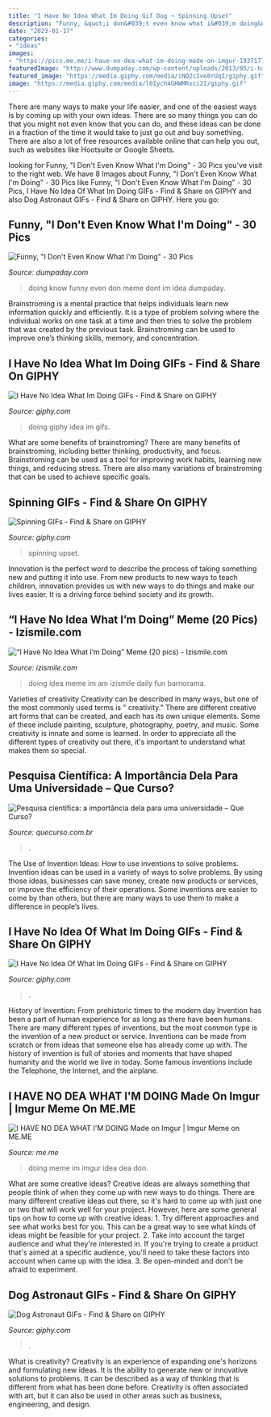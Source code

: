```yaml
---
title: "I Have No Idea What Im Doing Gif Dog ~ Spinning Upset"
description: "Funny, &quot;i don&#039;t even know what i&#039;m doing&quot;"
date: "2023-01-17"
categories:
- "ideas"
images:
- "https://pics.me.me/i-have-no-dea-what-im-doing-made-on-imgur-19371770.png"
featuredImage: "http://www.dumpaday.com/wp-content/uploads/2013/05/i-have-no-idea-what-Im-doing-meme-4.jpg"
featured_image: "https://media.giphy.com/media/iNQ2cIve8rUqI/giphy.gif"
image: "https://media.giphy.com/media/l0Iych4GHWMRxci2I/giphy.gif"
---
```



There are many ways to make your life easier, and one of the easiest ways is by coming up with your own ideas. There are so many things you can do that you might not even know that you can do, and these ideas can be done in a fraction of the time it would take to just go out and buy something. There are also a lot of free resources available online that can help you out, such as websites like Hootsuite or Google Sheets.

	

		
looking for Funny, &quot;I Don&#039;t Even Know What I&#039;m Doing&quot; - 30 Pics you've visit to the right web. We have 8 Images about Funny, &quot;I Don&#039;t Even Know What I&#039;m Doing&quot; - 30 Pics like Funny, &quot;I Don&#039;t Even Know What I&#039;m Doing&quot; - 30 Pics, I Have No Idea Of What Im Doing GIFs - Find &amp; Share on GIPHY and also Dog Astronaut GIFs - Find &amp; Share on GIPHY. Here you go:
		
    
## Funny, &quot;I Don&#039;t Even Know What I&#039;m Doing&quot; - 30 Pics

<img loading=lazy src="http://www.dumpaday.com/wp-content/uploads/2013/05/i-have-no-idea-what-Im-doing-meme-4.jpg" onerror="this.onerror=null;this.src='https://tse1.mm.bing.net/th?id=OIP.OaXXhaw9KGLZL79oCppjYQHaFB&amp;pid=15.1';" alt="Funny, &quot;I Don&#039;t Even Know What I&#039;m Doing&quot; - 30 Pics">

_Source: dumpaday.com_

>doing know funny even don meme dont im idea dumpaday. 

	

Brainstroming is a mental practice that helps individuals learn new information quickly and efficiently. It is a type of problem solving where the individual works on one task at a time and then tries to solve the problem that was created by the previous task. Brainstroming can be used to improve one’s thinking skills, memory, and concentration.

    
## I Have No Idea What Im Doing GIFs - Find &amp; Share On GIPHY

<img loading=lazy src="https://media.giphy.com/media/xDQ3Oql1BN54c/giphy.gif" onerror="this.onerror=null;this.src='https://tse2.mm.bing.net/th?id=OIP.3dfPm9-IK6ee4iT_2og1BAAAAA&amp;pid=15.1';" alt="I Have No Idea What Im Doing GIFs - Find &amp; Share on GIPHY">

_Source: giphy.com_

>doing giphy idea im gifs. 

	

What are some benefits of brainstroming?
There are many benefits of brainstroming, including better thinking, productivity, and focus. Brainstroming can be used as a tool for improving work habits, learning new things, and reducing stress. There are also many variations of brainstroming that can be used to achieve specific goals.

    
## Spinning GIFs - Find &amp; Share On GIPHY

<img loading=lazy src="https://media.giphy.com/media/enj50kao8gMfu/giphy.gif" onerror="this.onerror=null;this.src='https://tse1.mm.bing.net/th?id=OIP._8UvJWJm1ERjSC_go8MZoAAAAA&amp;pid=15.1';" alt="Spinning GIFs - Find &amp; Share on GIPHY">

_Source: giphy.com_

>spinning upset. 

	

Innovation is the perfect word to describe the process of taking something new and putting it into use. From new products to new ways to teach children, innovation provides us with new ways to do things and make our lives easier. It is a driving force behind society and its growth.

    
## “I Have No Idea What I’m Doing” Meme (20 Pics) - Izismile.com

<img loading=lazy src="https://img.izismile.com/img/img5/20120417/640/i_have_no_idea_what_im_doing_meme_640_20.jpg" onerror="this.onerror=null;this.src='https://tse2.mm.bing.net/th?id=OIP.S5krkU6ww8k1ywVxauCFtQHaFT&amp;pid=15.1';" alt="“I Have No Idea What I’m Doing” Meme (20 pics) - Izismile.com">

_Source: izismile.com_

>doing idea meme im am izismile daily fun barnorama. 

	

Varieties of creativity
Creativity can be described in many ways, but one of the most commonly used terms is " creativity." There are different creative art forms that can be created, and each has its own unique elements. Some of these include painting, sculpture, photography, poetry, and music. Some creativity is innate and some is learned. In order to appreciate all the different types of creativity out there, it's important to understand what makes them so special.

    
## Pesquisa Científica: A Importância Dela Para Uma Universidade – Que Curso?

<img loading=lazy src="https://media.giphy.com/media/iNQ2cIve8rUqI/giphy.gif" onerror="this.onerror=null;this.src='https://tse2.mm.bing.net/th?id=OIP.l55MlceMl6hZJOAMRb5HdQHaF7&amp;pid=15.1';" alt="Pesquisa científica: a importância dela para uma universidade – Que Curso?">

_Source: quecurso.com.br_

>. 

	

The Use of Invention Ideas: How to use inventions to solve problems.
Invention ideas can be used in a variety of ways to solve problems. By using those ideas, businesses can save money, create new products or services, or improve the efficiency of their operations. Some inventions are easier to come by than others, but there are many ways to use them to make a difference in people’s lives.

    
## I Have No Idea Of What Im Doing GIFs - Find &amp; Share On GIPHY

<img loading=lazy src="https://media.giphy.com/media/6WtawPflqnjlm/200.gif" onerror="this.onerror=null;this.src='https://tse3.mm.bing.net/th?id=OIP.qjUAZkLOkAKWM0f979tuTwAAAA&amp;pid=15.1';" alt="I Have No Idea Of What Im Doing GIFs - Find &amp; Share on GIPHY">

_Source: giphy.com_

>. 

	

History of Invention: From prehistoric times to the modern day
Invention has been a part of human experience for as long as there have been humans. There are many different types of inventions, but the most common type is the invention of a new product or service. Inventions can be made from scratch or from ideas that someone else has already come up with. The history of invention is full of stories and moments that have shaped humanity and the world we live in today. Some famous inventions include the Telephone, the Internet, and the airplane.

    
## I HAVE NO DEA WHAT I&#039;M DOING Made On Imgur | Imgur Meme On ME.ME

<img loading=lazy src="https://pics.me.me/i-have-no-dea-what-im-doing-made-on-imgur-19371770.png" onerror="this.onerror=null;this.src='https://tse4.mm.bing.net/th?id=OIP.ESVBoYH7782Dm-2hvG3DHwHaF5&amp;pid=15.1';" alt="I HAVE NO DEA WHAT I&#039;M DOING Made on Imgur | Imgur Meme on ME.ME">

_Source: me.me_

>doing meme im imgur idea dea don. 

	

What are some creative ideas?
Creative ideas are always something that people think of when they come up with new ways to do things. There are many different creative ideas out there, so it's hard to come up with just one or two that will work well for your project. However, here are some general tips on how to come up with creative ideas: 1. Try different approaches and see what works best for you. This can be a great way to see what kinds of ideas might be feasible for your project. 2. Take into account the target audience and what they're interested in. If you're trying to create a product that's aimed at a specific audience, you'll need to take these factors into account when came up with the idea. 3. Be open-minded and don't be afraid to experiment.

    
## Dog Astronaut GIFs - Find &amp; Share On GIPHY

<img loading=lazy src="https://media.giphy.com/media/l0Iych4GHWMRxci2I/giphy.gif" onerror="this.onerror=null;this.src='https://tse2.mm.bing.net/th?id=OIP.H9PRzrnXow8a0SVkwZ9kWAHaEK&amp;pid=15.1';" alt="Dog Astronaut GIFs - Find &amp; Share on GIPHY">

_Source: giphy.com_

>. 

	

What is creativity?
Creativity is an experience of expanding one's horizons and formulating new ideas. It is the ability to generate new or innovative solutions to problems. It can be described as a way of thinking that is different from what has been done before. Creativity is often associated with art, but it can also be used in other areas such as business, engineering, and design.

